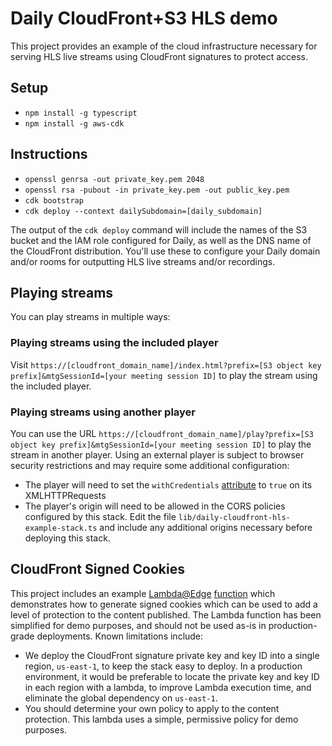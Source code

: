 # Daily CloudFront+S3 HLS demo

This project provides an example of the cloud infrastructure necessary
for serving HLS live streams using CloudFront signatures to protect
access.

## Setup
* `npm install -g typescript`
* `npm install -g aws-cdk`

## Instructions

* `openssl genrsa -out private_key.pem 2048`
* `openssl rsa -pubout -in private_key.pem -out public_key.pem`
* `cdk bootstrap`
* `cdk deploy --context dailySubdomain=[daily_subdomain]`

The output of the `cdk deploy` command will include the names of the
S3 bucket and the IAM role configured for Daily, as well as the DNS
name of the CloudFront distribution.  You'll use these to configure
your Daily domain and/or rooms for outputting HLS live streams and/or
recordings.

## Playing streams

You can play streams in multiple ways:

### Playing streams using the included player

Visit `https://[cloudfront_domain_name]/index.html?prefix=[S3 object key prefix]&mtgSessionId=[your meeting session ID]`
to play the stream using the included player.

### Playing streams using another player

You can use the URL `https://[cloudfront_domain_name]/play?prefix=[S3 object key prefix]&mtgSessionId=[your meeting session ID]`
to play the stream in another player.  Using an external player is
subject to browser security restrictions and may require some additional
configuration:

* The player will need to set the `withCredentials` [attribute](https://developer.mozilla.org/en-US/docs/Web/API/XMLHttpRequest/withCredentials)
  to `true` on its XMLHTTPRequests
* The player's origin will need to be allowed in the CORS policies configured
  by this stack.  Edit the file `lib/daily-cloudfront-hls-example-stack.ts` and
  include any additional origins necessary before deploying this stack.

## CloudFront Signed Cookies

This project includes an example [Lambda@Edge](https://aws.amazon.com/lambda/edge/)
[function](signing-lambda/index.js) which demonstrates how to generate signed cookies
which can be used to add a level of protection to the content published.  The Lambda
function has been simplified for demo purposes, and should not be used as-is in
production-grade deployments.  Known limitations include:

* We deploy the CloudFront signature private key and key ID into a single region,
  `us-east-1`, to keep the stack easy to deploy.  In a production environment, it would
  be preferable to locate the private key and key ID in each region with a lambda, to
  improve Lambda execution time, and eliminate the global dependency on `us-east-1`.
* You should determine your own policy to apply to the content protection.  This
  lambda uses a simple, permissive policy for demo purposes.
